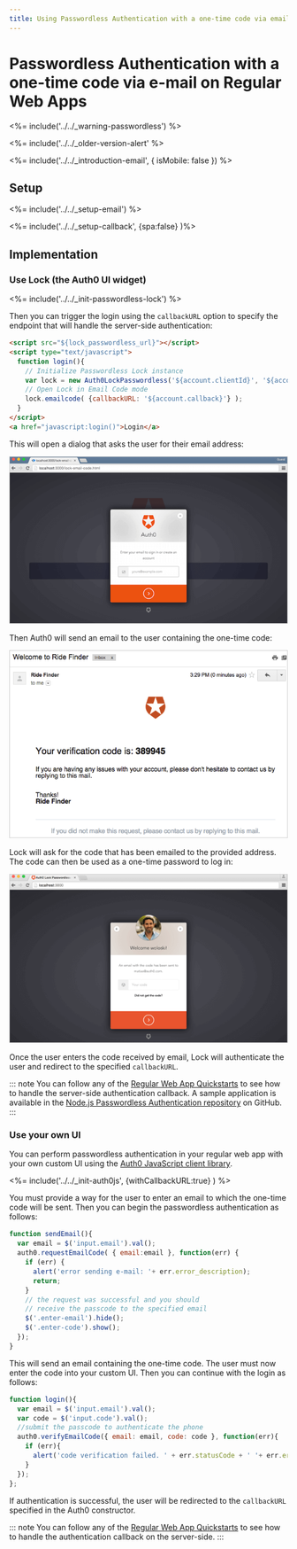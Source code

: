 ```yaml
---
title: Using Passwordless Authentication with a one-time code via email on Regular Web Apps
---
```

# Passwordless Authentication with a one-time code via e-mail on Regular Web Apps

<%= include('../../_warning-passwordless') %>

<%= include('../../_older-version-alert' %>

<%= include('../../_introduction-email', { isMobile: false }) %>

## Setup

<%= include('../../_setup-email') %>

<%= include('../../_setup-callback', {spa:false} )%>

## Implementation

### Use Lock (the Auth0 UI widget)

<%= include('../../_init-passwordless-lock') %>

Then you can trigger the login using the `callbackURL` option to specify the endpoint that will handle the server-side authentication:

```html
<script src="${lock_passwordless_url}"></script>
<script type="text/javascript">
  function login(){
    // Initialize Passwordless Lock instance
    var lock = new Auth0LockPasswordless('${account.clientId}', '${account.namespace}');
    // Open Lock in Email Code mode
    lock.emailcode( {callbackURL: '${account.callback}'} );
  }
</script>
<a href="javascript:login()">Login</a>
```

This will open a dialog that asks the user for their email address:

![](/media/articles/connections/passwordless/passwordless-email-request-web.png)

Then Auth0 will send an email to the user containing the one-time code:

![](/media/articles/connections/passwordless/passwordless-email-receive-code-web.png)

Lock will ask for the code that has been emailed to the provided address. The code can then be used as a one-time password to log in:

![](/media/articles/connections/passwordless/passwordless-email-enter-code-web.png)

Once the user enters the code received by email, Lock will authenticate the user and redirect to the specified `callbackURL`.

::: note
You can follow any of the [Regular Web App Quickstarts](/quickstart/webapp) to see how to handle the server-side authentication callback. A sample application is available in the [Node.js Passwordless Authentication repository](https://github.com/auth0/auth0-node-passwordless-sample) on GitHub.
:::

### Use your own UI

You can perform passwordless authentication in your regular web app with your own custom UI using the [Auth0 JavaScript client library](/libraries/auth0js/v7).

<%= include('../../_init-auth0js', {withCallbackURL:true} ) %>

You must provide a way for the user to enter an email to which the one-time code will be sent. Then you can begin the passwordless authentication as follows:

```js
function sendEmail(){
  var email = $('input.email').val();
  auth0.requestEmailCode( { email:email }, function(err) {
    if (err) {
      alert('error sending e-mail: '+ err.error_description);
      return;
    }
    // the request was successful and you should
    // receive the passcode to the specified email
    $('.enter-email').hide();
    $('.enter-code').show();
  });
}
```

This will send an email containing the one-time code. The user must now enter the code into your custom UI. Then you can continue with the login as follows:

```js
function login(){
  var email = $('input.email').val();
  var code = $('input.code').val();
  //submit the passcode to authenticate the phone
  auth0.verifyEmailCode({ email: email, code: code }, function(err){
    if (err){
      alert('code verification failed. ' + err.statusCode + ' '+ err.error);
    }
  });
};
```

If authentication is successful, the user will be redirected to the `callbackURL` specified in the Auth0 constructor.

::: note
You can follow any of the [Regular Web App Quickstarts](/quickstart/webapp) to see how to handle the authentication callback on the server-side.
:::
